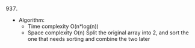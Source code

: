 937.

- Algorithm:
  - Time complexity O(n\*log(n))
  - Space complexity O(n)
    Split the original array into 2, and sort the one that needs sorting and combine the two later
